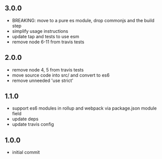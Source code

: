 ## 3.0.0
* BREAKING: move to a pure es module, drop commonjs and the build step
* simplify usage instructions
* update tap and tests to use esm
* remove node 6-11 from travis tests


## 2.0.0
* remove node 4, 5 from travis tests
* move source code into src/ and convert to es6
* remove unneeded 'use strict'


## 1.1.0
* support es6 modules in rollup and webpack via package.json module field
* update deps
* update travis config


## 1.0.0

* initial commit
